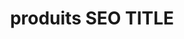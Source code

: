 ---
layout: products
page_name: produits
title: produits  SEO TITLE
description:  produits  SEO META
h1: produits
intro: intro
seo_section:
    title: SEO section title
    content: SEO section content
published: true
---